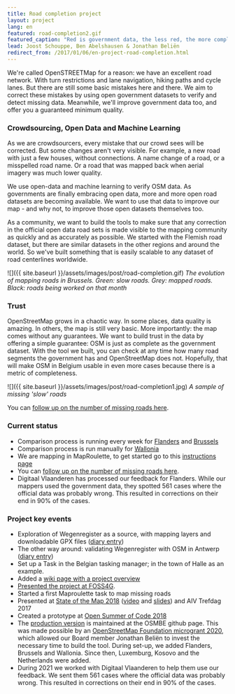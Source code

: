 ```yaml
---
title: Road completion project
layout: project
lang: en
featured: road-completion2.gif
featured_caption: "Red is government data, the less red, the more complete OSM becomes."
lead: Joost Schouppe, Ben Abelshausen & Jonathan Beliën
redirect_from: /2017/01/06/en-project-road-completion.html
---
```


We're called OpenSTREETMap for a reason: we have an excellent road network. With turn restrictions and lane navigation, hiking paths and cycle lanes. But there are still some basic mistakes here and there. We aim to correct these mistakes by using open government datasets to verify and detect missing data. Meanwhile, we'll improve government data too, and offer you a guaranteed minimum quality.

### Crowdsourcing, Open Data and Machine Learning

As we are crowdsourcers, every mistake that our crowd sees will be corrected. But some changes aren't very visible. For example, a new road with just a few houses, without connections. A name change of a road, or a misspelled road name. Or a road that was mapped back when aerial imagery was much lower quality.

We use open-data and machine learning to verify OSM data. As governments are finally embracing open data, more and more open road datasets are becoming available. We want to use that data to improve our map - and why not, to improve those open datasets themselves too.

As a community, we want to build the tools to make sure that any correction in the official open data road sets is made visible to the mapping community as quickly and as accurately as possible. We started with the Flemish road dataset, but there are similar datasets in the other regions and around the world. So we've built something that is easily scalable to any dataset of road centerlines worldwide.

![]({{ site.baseurl }}/assets/images/post/road-completion.gif)
*The evolution of mapping roads in Brussels. Green: slow roads. Grey: mapped roads. Black: roads being worked on that month*

### Trust

OpenStreetMap grows in a chaotic way. In some places, data quality is amazing. In others, the map is still very basic. More importantly: the map comes without any guarantees. We want to build trust in the data by offering a simple guarantee: OSM is just as complete as the government dataset. With the tool we built, you can check at any time how many road segments the government has and OpenStreetMap does not. Hopefully, that will make OSM in Belgium usable in even more cases because there is a metric of completeness.

![]({{ site.baseurl }}/assets/images/post/road-completion1.jpg)
*A sample of missing 'slow' roads*

You can [follow up on the number of missing roads here](https://osmbe.github.io/road-completion/). 


### Current status

- Comparison process is running every week for [Flanders](https://github.com/osmbe/road-completion/tree/master/data/belgium/flanders/difference) and [Brussels](https://github.com/osmbe/road-completion/tree/master/data/belgium/brussels/difference)
- Comparison process is run manually for [Wallonia](https://github.com/osmbe/road-completion/tree/master/data/belgium/wallonia/difference)
- We are mapping in MapRoulette, to get started go to this [instructions page](https://wiki.openstreetmap.org/wiki/WikiProject_Belgium/Road_completion_project/Instructions)
- You can [follow up on the number of missing roads here](https://osmbe.github.io/road-completion/). 
- Digitaal Vlaanderen has processed our feedback for Flanders. While our mappers used the government data, they spotted 561 cases where the official data was probably wrong. This resulted in corrections on their end in 90% of the cases.

### Project key events

* Exploration of Wegenregister as a source, with mapping layers and downloadable GPX files ([diary entry](http://www.openstreetmap.org/user/joost%20schouppe/diary/39250))
* The other way around: validating Wegenregister with OSM in Antwerp ([diary entry](http://www.openstreetmap.org/user/joost%20schouppe/diary/39573))
* Set up a Task in the Belgian tasking manager; in the town of Halle as an example.
* Added a [wiki page with a project overview](https://wiki.openstreetmap.org/wiki/WikiProject_Belgium/Road_completion_project)
* [Presented the project at FOSS4G](http://slides.com/benabelshausen-1/deck-1).
* Started a first Maproulette task to map missing roads
* Presented at [State of the Map 2018](https://2018.stateofthemap.org/2018/T097-Road_Completion_in_Belgium_-_Mapping___verifying__all__the_roads_/) ([video](https://www.youtube.com/watch?v=K0PClU5yZTQ&feature=youtu.be) and [slides](https://github.com/osmbe/website/)) and AIV Trefdag 2017
* Created a prototype at [Open Summer of Code 2018](https://2018.summerofcode.be/roadcompletion.html)
* The [production version](https://github.com/osmbe/road-completion/) is maintained at the OSMBE github page. This was made possible by an [OpenStreetMap Foundation microgrant 2020](https://wiki.openstreetmap.org/wiki/Microgrants/Microgrants_2020/Proposal/Road_Completion_project), which allowed our Board member Jonathan Beliën to invest the necessary time to build the tool. During set-up, we added Flanders, Brussels and Wallonia. Since then, Luxemburg, Kosovo and the Netherlands were added.
* During 2021 we worked with Digitaal Vlaanderen to help them use our feedback. We sent them 561 cases where the official data was probably wrong. This resulted in corrections on their end in 90% of the cases.
